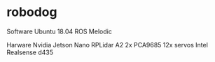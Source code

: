 # robodog

Software
Ubuntu 18.04
ROS Melodic

Harware
Nvidia Jetson Nano
RPLidar A2
2x PCA9685
12x servos
Intel Realsense d435
